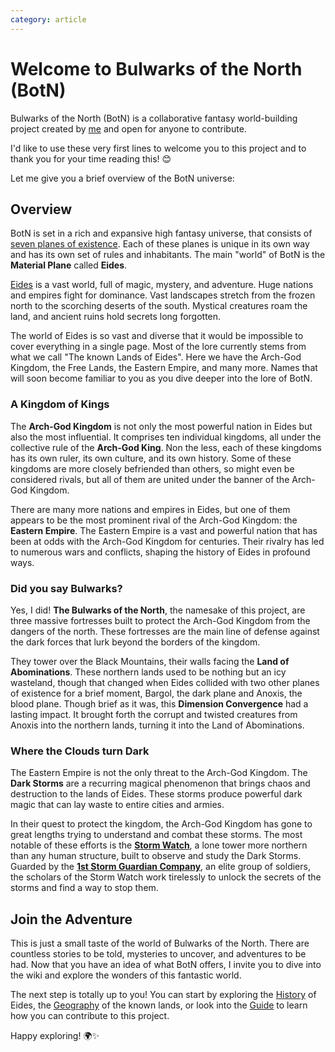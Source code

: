 ```yaml
---
category: article
---
```


# Welcome to Bulwarks of the North (BotN)

Bulwarks of the North (BotN) is a collaborative fantasy world-building project created by [me](https://github.com/DrChristophFH) and open for anyone to contribute. 

I'd like to use these very first lines to welcome you to this project and to thank you for your time reading this! 😊

Let me give you a brief overview of the BotN universe:

## Overview

BotN is set in a rich and expansive high fantasy universe, that consists of [seven planes of existence](/wiki/030-Geography.md#the-seven-planes). Each of these planes is unique in its own way and has its own set of rules and inhabitants. The main "world" of BotN is the **Material Plane** called **Eides**. 

[Eides](/wiki/geography/Eides.md) is a vast world, full of magic, mystery, and adventure. Huge nations and empires fight for dominance. Vast landscapes stretch from the frozen north to the scorching deserts of the south. Mystical creatures roam the land, and ancient ruins hold secrets long forgotten.

The world of Eides is so vast and diverse that it would be impossible to cover everything in a single page. Most of the lore currently stems from what we call "The known Lands of Eides". Here we have the Arch-God Kingdom, the Free Lands, the Eastern Empire, and many more. Names that will soon become familiar to you as you dive deeper into the lore of BotN.

### A Kingdom of Kings

The **Arch-God Kingdom** is not only the most powerful nation in Eides but also the most influential. It comprises ten individual kingdoms, all under the collective rule of the **Arch-God King**. Non the less, each of these kingdoms has its own ruler, its own culture, and its own history. Some of these kingdoms are more closely befriended than others, so might even be considered rivals, but all of them are united under the banner of the Arch-God Kingdom.

There are many more nations and empires in Eides, but one of them appears to be the most prominent rival of the Arch-God Kingdom: the **Eastern Empire**. The Eastern Empire is a vast and powerful nation that has been at odds with the Arch-God Kingdom for centuries. Their rivalry has led to numerous wars and conflicts, shaping the history of Eides in profound ways.

### Did you say Bulwarks?

Yes, I did! **The Bulwarks of the North**, the namesake of this project, are three massive fortresses built to protect the Arch-God Kingdom from the dangers of the north. These fortresses are the main line of defense against the dark forces that lurk beyond the borders of the kingdom.

They tower over the Black Mountains, their walls facing the **Land of Abominations**. These northern lands used to be nothing but an icy wasteland, though that changed when Eides collided with two other planes of existence for a brief moment, Bargol, the dark plane and Anoxis, the blood plane. Though brief as it was, this **Dimension Convergence** had a lasting impact. It brought forth the corrupt and twisted creatures from Anoxis into the northern lands, turning it into the Land of Abominations.

### Where the Clouds turn Dark

The Eastern Empire is not the only threat to the Arch-God Kingdom. The **Dark Storms** are a recurring magical phenomenon that brings chaos and destruction to the lands of Eides. These storms produce powerful dark magic that can lay waste to entire cities and armies. 

In their quest to protect the kingdom, the Arch-God Kingdom has gone to great lengths trying to understand and combat these storms. The most notable of these efforts is the [**Storm Watch**](/wiki/geography/eides/land-of-abominations/Storm-Watch.md), a lone tower more northern than any human structure, built to observe and study the Dark Storms. Guarded by the [**1st Storm Guardian Company**](/wiki/organizations/1st-Storm-Guardian-Company.md), an elite group of soldiers, the scholars of the Storm Watch work tirelessly to unlock the secrets of the storms and find a way to stop them.

## Join the Adventure

This is just a small taste of the world of Bulwarks of the North. There are countless stories to be told, mysteries to uncover, and adventures to be had. Now that you have an idea of what BotN offers, I invite you to dive into the wiki and explore the wonders of this fantastic world.

The next step is totally up to you! You can start by exploring the [History](/wiki/040-History.md) of Eides, the [Geography](/wiki/geography/Eides.md) of the known lands, or look into the [Guide](/wiki/900-Guide.md) to learn how you can contribute to this project.

Happy exploring! 🌍✨